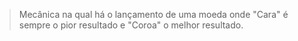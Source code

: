 > Mecânica na qual há o lançamento de uma moeda onde "Cara" é sempre o pior resultado e "Coroa" o melhor resultado.